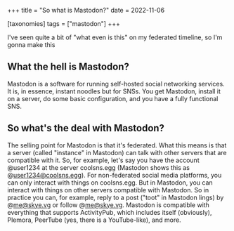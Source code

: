 +++
title = "So what is Mastodon?"
date = 2022-11-06

[taxonomies]
tags = ["mastodon"]
+++

I've seen quite a bit of "what even is this" on my federated timeline, so I'm gonna make this

## What the hell is Mastodon?

<!-- more -->
Mastodon is a software for running self-hosted social networking services.
It is, in essence, instant noodles but for SNSs.
You get Mastodon, install it on a server, do some basic configuration, and you have a fully functional SNS.

## So what's the deal with Mastodon?

The selling point for Mastodon is that it's federated.
What this means is that a server (called "instance" in Mastodon) can talk with other servers that are compatible with it.
So, for example, let's say you have the account @user1234 at the server coolsns.egg (Mastodon shows this as @user1234@coolsns.egg).
For non-federated social media platforms, you can only interact with things on coolsns.egg.
But in Mastodon, you can interact with things on other servers compatible with Mastodon.
So in practice you can, for example, reply to a post ("toot" in Mastodon lings) by @me@skye.vg or follow @me@skye.vg.
Mastodon is compatible with everything that supports ActivityPub, which includes itself (obviously), Plemora, PeerTube (yes, there is a YouTube-like), and more.